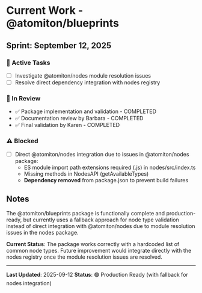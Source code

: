 # Current Work - @atomiton/blueprints

## Sprint: September 12, 2025

### 🚀 Active Tasks

- [ ] Investigate @atomiton/nodes module resolution issues
- [ ] Resolve direct dependency integration with nodes registry

### 🔄 In Review

- ✅ Package implementation and validation - COMPLETED
- ✅ Documentation review by Barbara - COMPLETED
- ✅ Final validation by Karen - COMPLETED

### ⚠️ Blocked

- [ ] Direct @atomiton/nodes integration due to issues in @atomiton/nodes package:
  - ES module import path extensions required (.js) in nodes/src/index.ts
  - Missing methods in NodesAPI (getAvailableTypes)
  - **Dependency removed** from package.json to prevent build failures

## Notes

The @atomiton/blueprints package is functionally complete and production-ready, but currently uses a fallback approach for node type validation instead of direct integration with @atomiton/nodes due to module resolution issues in the nodes package.

**Current Status**: The package works correctly with a hardcoded list of common node types. Future improvement would integrate directly with the nodes registry once the module resolution issues are resolved.

---

**Last Updated**: 2025-09-12
**Status**: 🟢 Production Ready (with fallback for nodes integration)
